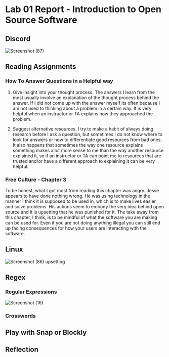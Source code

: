 # Lab 01 Report - Introduction to Open Source Software

## Discord
![Screenshot (87)](https://user-images.githubusercontent.com/63828111/106549124-50708200-64de-11eb-9c83-73a8c84af132.png)

## Reading Assignments
### How To Answer Questions in a Helpful way
1. Give insight into your thought process. The answers I learn from the most usually involve an explanation of the thought process behind the answer. If I did not come up with the answer myself its often because I am not used to thinking about a problem in a certain way. It is very helpful when an instructor or TA explains how they approached the problem.

2. Suggest alternative resources. I try to make a habit of always doing research before I ask a question, but sometimes I do not know where to look for answers or how to differentiate good resources from bad ones. It also happens that sometimes the way one resource explains something makes a lot more sense to me than the way another resource explained it, so if an instructor or TA can point me to resources that are trusted and/or have a different approach to explaining it can be very helpful.

### Free Culture - Chapter 3
To be honest, what I got most from reading this chapter was angry. Jesse appears to have done nothing wrong. He was using technology in the manner I think it is supposed to be used in, which is to make lives easier and solve problems. His actions seem to embody the very idea behind open source and it is upsetting that he was punished for it. The take away from this chapter, I think, is to be mindful of what the software you are making can be used for. Even if you are not doing anything illegal you can still end up facing consequences for how your users are interacting with the software. 

## Linux
![Screenshot (86)](https://user-images.githubusercontent.com/63828111/106548786-a2fd6e80-64dd-11eb-9650-302c70ce9cdf.png)
upsetting

## Regex
### Regular Expressions
![Screenshot (16)](https://user-images.githubusercontent.com/63828111/106550623-79dedd00-64e1-11eb-9ce6-3ed375e0a738.png)

### Crosswords

## Play with Snap or Blockly

## Reflection
